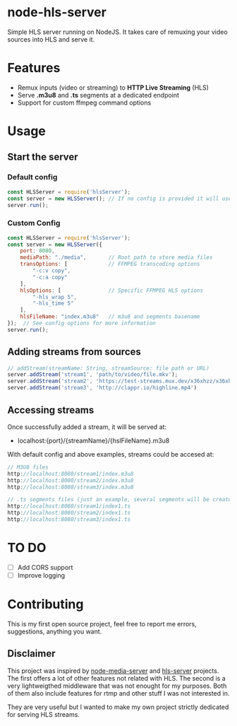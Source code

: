 #  node-hls-server
Simple HLS server running on NodeJS. It takes care of remuxing your video sources into HLS and serve it. 

# Features
- Remux inputs (video or streaming) to **HTTP Live Streaming** (HLS)
- Serve **.m3u8** and **.ts**  segments at a dedicated endpoint
- Support for custom ffmpeg command options

# Usage
## Start the server
### Default config
```javascript
const HLSServer = require('hlsServer');
const server = new HLSServer(); // If no config is provided it will use the default options
server.run();
```

### Custom Config
```javascript
const HLSServer = require('hlsServer');
const server = new HLSServer({
    port: 8080,
    mediaPath: "./media",       // Root path to store media files
    transOptions: [             // FFMPEG transcoding options
        "-c:v copy",
        "-c:a copy"
    ],
    hlsOptions: [               // Specific FFMPEG HLS options
        "-hls_wrap 5",
        "-hls_time 5"
    ],
    hlsFileName: "index.m3u8"   // m3u8 and segments basename
});  // See config options for more information
server.run();
```

## Adding streams from sources 
```javascript
// addStream(streamName: String, streamSource: file path or URL)
server.addStream('stream1', 'path/to/video/file.mkv');
server.addStream('stream2', 'https://test-streams.mux.dev/x36xhzz/x36xhzz.m3u8')
server.addStream('stream3', 'http://clappr.io/highline.mp4')
```

## Accessing streams
Once successfully added a stream, it will be served at:
- localhost:{port}/{streamName}/{hslFileName}.m3u8

With default config and above examples, streams could be accesed at:
````javascript
// M3U8 files
http://localhost:8080/stream1/index.m3u8 
http://localhost:8080/stream2/index.m3u8
http://localhost:8080/stream3/index.m3u8

// .ts segments files (just an example, several segments will be created and served from similar enpoints
http://localhost:8080/stream1/index1.ts 
http://localhost:8080/stream2/index1.ts
http://localhost:8080/stream3/index1.ts
````

# TO DO

 - [ ] Add CORS support
 - [ ] Improve logging
 
 # Contributing
 This is my first open source project, feel free to report me errors, suggestions, anything you want.

## Disclaimer 
This project was inspired by [node-media-server](https://github.com/illuspas/Node-Media-Server) and [hls-server](https://github.com/t-mullen/hls-server) projects. The first offers a lot of other features not related with HLS. The second is a very lightweigthed middleware that was not enought for my purposes. Both of them also include features for rtmp and other stuff I was not interested in.

They are very useful but I wanted to make my own project strictly dedicated for serving HLS streams.